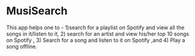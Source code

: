 # MusiSearch
This app helps one to - 1)search for a playlist on Spotify and view all the songs in it/listen to it, 2) search for an artist and view his/her top 10 songs on Spotify , 3) Search for a song and listen to it on Spotify ,and 4) Play a song offline.
